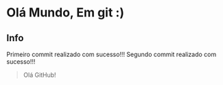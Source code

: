 # Olá Mundo, Em git :)

## Info
Primeiro commit realizado com sucesso!!!
Segundo commit realizado com sucesso!!!
 > Olá GitHub!